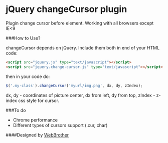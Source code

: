 jQuery changeCursor plugin
===

Plugin change cursor before element. 
Working with all browsers except IE<9

###How to Use?

changeCursor depends on jQuery. Include them both in end of your HTML code:

```html
<script src="jquery.js" type="text/javascript"></script>
<script src="jquery.change-cursor.js" type="text/javascript"></script>
```

then in your code do:

```js
$('.my-class').changeCursor('myurl/img.png', dx, dy, zIndex);
```


dx, dy - coordinates of picture center, dx from left, dy from top,
zIndex - z-index css style for cursor.

###To do
* Chrome performance
* Different types of cursors support (.cur, char)


####Designed by
 [WebBrother](http://webbrother.net/)